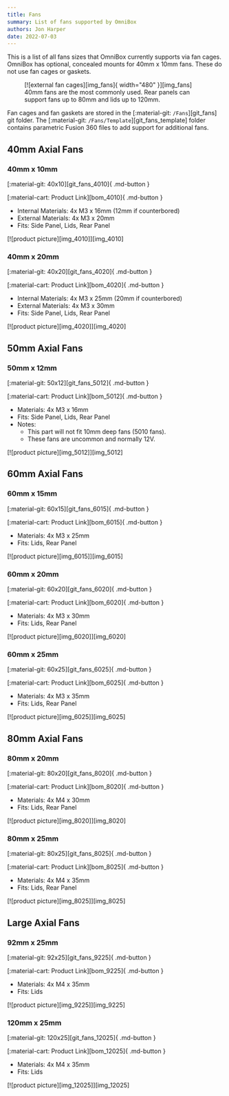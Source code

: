 ```yaml
---
title: Fans
summary: List of fans supported by OmniBox
authors: Jon Harper
date: 2022-07-03
---
```


This is a list of all fans sizes that OmniBox currently supports via fan cages. OmniBox has optional, concealed mounts for 40mm x 10mm fans. These do not use fan cages or gaskets.

<figure markdown>
  [![external fan cages][img_fans]{ width="480" }][img_fans]
  <figcaption>40mm fans are the most commonly used. Rear panels can support fans up to 80mm and lids up to 120mm.</figcaption>
</figure>

Fan cages and fan gaskets are stored in the [:material-git: `/Fans`][git_fans] git folder. The [:material-git: `/Fans/Template`][git_fans_template] folder contains parametric Fusion 360 files to add support for additional fans.

<!-- Template
<div markdown class="jh-grid-container jh-grid-2">
<div markdown class="jh-grid-para">
[:material-git: Files][git_]{ .md-button }

[:material-cart: Product Link][bom_]{ .md-button }

- Materials:
- Notes:
</div>
<div markdown class="jh-grid-img">
[![product picture][img_]][img_]
</div>
</div>
 -->
## 40mm Axial Fans

### 40mm x 10mm

<div markdown class="jh-grid-container jh-grid-2">
<div markdown class="jh-grid-para">
[:material-git: 40x10][git_fans_4010]{ .md-button }

[:material-cart: Product Link][bom_4010]{ .md-button }

- Internal Materials: 4x M3 x 16mm (12mm if counterbored)
- External Materials: 4x M3 x 20mm
- Fits: Side Panel, Lids, Rear Panel
</div>
<div markdown class="jh-grid-img">
[![product picture][img_4010]][img_4010]
</div>
</div>

### 40mm x 20mm

<div markdown class="jh-grid-container jh-grid-2">
<div markdown class="jh-grid-para">
[:material-git: 40x20][git_fans_4020]{ .md-button }

[:material-cart: Product Link][bom_4020]{ .md-button }

- Internal Materials: 4x M3 x 25mm (20mm if counterbored)
- External Materials: 4x M3 x 30mm
- Fits: Side Panel, Lids, Rear Panel

</div>
<div markdown class="jh-grid-img">
[![product picture][img_4020]][img_4020]
</div>
</div>

## 50mm Axial Fans

### 50mm x 12mm

<div markdown class="jh-grid-container jh-grid-2">
<div markdown class="jh-grid-para">
[:material-git: 50x12][git_fans_5012]{ .md-button }

[:material-cart: Product Link][bom_5012]{ .md-button }

- Materials: 4x M3 x 16mm
- Fits: Side Panel, Lids, Rear Panel
- Notes:
    - This part will not fit 10mm deep fans (5010 fans).
    - These fans are uncommon and normally 12V.

</div>
<div markdown class="jh-grid-img">
[![product picture][img_5012]][img_5012]
</div>
</div>

## 60mm Axial Fans

### 60mm x 15mm

<div markdown class="jh-grid-container jh-grid-2">
<div markdown class="jh-grid-para">
[:material-git: 60x15][git_fans_6015]{ .md-button }

[:material-cart: Product Link][bom_6015]{ .md-button }

- Materials: 4x M3 x 25mm
- Fits: Lids, Rear Panel
</div>
<div markdown class="jh-grid-img">
[![product picture][img_6015]][img_6015]
</div>
</div>

### 60mm x 20mm

<div markdown class="jh-grid-container jh-grid-2">
<div markdown class="jh-grid-para">
[:material-git: 60x20][git_fans_6020]{ .md-button }

[:material-cart: Product Link][bom_6020]{ .md-button }

- Materials: 4x M3 x 30mm
- Fits: Lids, Rear Panel
</div>
<div markdown class="jh-grid-img">
[![product picture][img_6020]][img_6020]
</div>
</div>

### 60mm x 25mm

<div markdown class="jh-grid-container jh-grid-2">
<div markdown class="jh-grid-para">

[:material-git: 60x25][git_fans_6025]{ .md-button }

[:material-cart: Product Link][bom_6025]{ .md-button }

- Materials: 4x M3 x 35mm
- Fits: Lids, Rear Panel
</div>
<div markdown class="jh-grid-img">
[![product picture][img_6025]][img_6025]
</div>
</div>

## 80mm Axial Fans

### 80mm x 20mm

<div markdown class="jh-grid-container jh-grid-2">
<div markdown class="jh-grid-para">
[:material-git: 80x20][git_fans_8020]{ .md-button }

[:material-cart: Product Link][bom_8020]{ .md-button }

- Materials: 4x M4 x 30mm
- Fits: Lids, Rear Panel
</div>
<div markdown class="jh-grid-img">
[![product picture][img_8020]][img_8020]
</div>
</div>

### 80mm x 25mm

<div markdown class="jh-grid-container jh-grid-2">
<div markdown class="jh-grid-para">
[:material-git: 80x25][git_fans_8025]{ .md-button }

[:material-cart: Product Link][bom_8025]{ .md-button }

- Materials: 4x M4 x 35mm
- Fits: Lids, Rear Panel

</div>
<div markdown class="jh-grid-img">
[![product picture][img_8025]][img_8025]
</div>
</div>

## Large Axial Fans

### 92mm x 25mm

<div markdown class="jh-grid-container jh-grid-2">
<div markdown class="jh-grid-para">
[:material-git: 92x25][git_fans_9225]{ .md-button }

[:material-cart: Product Link][bom_9225]{ .md-button }

- Materials: 4x M4 x 35mm
- Fits: Lids

</div>
<div markdown class="jh-grid-img">
[![product picture][img_9225]][img_9225]
</div>
</div>

### 120mm x 25mm

<div markdown class="jh-grid-container jh-grid-2">
<div markdown class="jh-grid-para">
[:material-git: 120x25][git_fans_12025]{ .md-button }

[:material-cart: Product Link][bom_12025]{ .md-button }

- Materials: 4x M4 x 35mm
- Fits: Lids
</div>
<div markdown class="jh-grid-img">
[![product picture][img_12025]][img_12025]
</div>
</div>


[img_fans]: ../img/components/fans.webp

[img_4010]: ../img/parts/fan_4010.jpg
[img_4020]: ../img/parts/fan_4020.jpg
[img_5012]: ../img/parts/fan_5012.jpg
[img_6015]: ../img/parts/fan_6015.jpg
[img_6020]: ../img/parts/fan_6020.jpg
[img_6025]: ../img/parts/fan_6025.jpg
[img_8020]: ../img/parts/fan_8020.jpg
[img_8025]: ../img/parts/fan_8025.jpg
[img_9225]: ../img/parts/fan_9225.jpg
[img_12025]: ../img/parts/fan_12025.jpg
